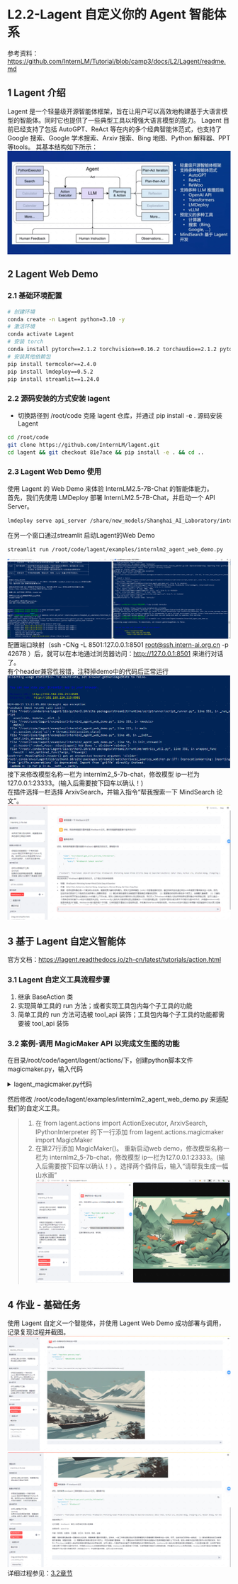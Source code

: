 # L2.2-Lagent 自定义你的 Agent 智能体系
参考资料：https://github.com/InternLM/Tutorial/blob/camp3/docs/L2/Lagent/readme.md

## 1 Lagent 介绍
Lagent 是一个轻量级开源智能体框架，旨在让用户可以高效地构建基于大语言模型的智能体。同时它也提供了一些典型工具以增强大语言模型的能力。
Lagent 目前已经支持了包括 AutoGPT、ReAct 等在内的多个经典智能体范式，也支持了Google 搜索、Google 学术搜索、Arxiv 搜索、Bing 地图、Python 解释器、PPT等tools。
其基本结构如下所示：
![alt text](img2/Lagent基本结构.png)

## 2 Lagent Web Demo
### 2.1 基础环境配置
```bash
# 创建环境
conda create -n Lagent python=3.10 -y
# 激活环境
conda activate Lagent
# 安装 torch
conda install pytorch==2.1.2 torchvision==0.16.2 torchaudio==2.1.2 pytorch-cuda=12.1 -c pytorch -c nvidia -y
# 安装其他依赖包
pip install termcolor==2.4.0
pip install lmdeploy==0.5.2
pip install streamlit==1.24.0
```
### 2.2 源码安装的方式安装 lagent
- 切换路径到 /root/code 克隆 lagent 仓库，并通过 pip install -e . 源码安装 Lagent
```bash
cd /root/code
git clone https://github.com/InternLM/lagent.git
cd lagent && git checkout 81e7ace && pip install -e . && cd ..
```

### 2.3 Lagent Web Demo 使用
使用 Lagent 的 Web Demo 来体验 InternLM2.5-7B-Chat 的智能体能力。  
首先，我们先使用 LMDeploy 部署 InternLM2.5-7B-Chat，并启动一个 API Server。
```bash
lmdeploy serve api_server /share/new_models/Shanghai_AI_Laboratory/internlm2_5-7b-chat --model-name internlm2_5-7b-chat
```
在另一个窗口通过streamlit 启动Lagent的Web Demo
```bash
streamlit run /root/code/lagent/examples/internlm2_agent_web_demo.py
```
![alt text](img2/启动大模型服务及webdemo.png)
配置端口映射（ssh -CNg -L 8501:127.0.0.1:8501 root@ssh.intern-ai.org.cn -p 42678 ）后，就可以在本地通过浏览器访问：http://127.0.0.1:8501 来进行对话了。  
有个header兼容性报错，注释掉demo中的代码后正常运行
![alt text](img2/webdemo的header兼容性报错.png)
接下来修改模型名称一栏为 internlm2_5-7b-chat，修改模型 ip一栏为127.0.0.1:23333。(输入后需要按下回车以确认！)  
在插件选择一栏选择 ArxivSearch，并输入指令“帮我搜索一下 MindSearch 论文”。
![alt text](img2/使用插件%20ArxivSearch搜索论文.png)

## 3 基于 Lagent 自定义智能体
官方文档：https://lagent.readthedocs.io/zh-cn/latest/tutorials/action.html
### 3.1 Lagent 自定义工具流程步骤
1. 继承 BaseAction 类
2. 实现简单工具的 run 方法；或者实现工具包内每个子工具的功能
3. 简单工具的 run 方法可选被 tool_api 装饰；工具包内每个子工具的功能都需要被 tool_api 装饰
### 3.2 案例-调用 MagicMaker API 以完成文生图的功能
在目录/root/code/lagent/lagent/actions/下，创建python脚本文件magicmaker.py，输入代码
<details>
    <summary>lagent_magicmaker.py代码</summary>
    ```python
        import json
        import requests

        from lagent.actions.base_action import BaseAction, tool_api
        from lagent.actions.parser import BaseParser, JsonParser
        from lagent.schema import ActionReturn, ActionStatusCode


        class MagicMaker(BaseAction):
            styles_option = [
                'dongman',  # 动漫
                'guofeng',  # 国风
                'xieshi',   # 写实
                'youhua',   # 油画
                'manghe',   # 盲盒
            ]
            aspect_ratio_options = [
                '16:9', '4:3', '3:2', '1:1',
                '2:3', '3:4', '9:16'
            ]

            def __init__(self,
                        style='guofeng',
                        aspect_ratio='4:3'):
                super().__init__()
                if style in self.styles_option:
                    self.style = style
                else:
                    raise ValueError(f'The style must be one of {self.styles_option}')
                
                if aspect_ratio in self.aspect_ratio_options:
                    self.aspect_ratio = aspect_ratio
                else:
                    raise ValueError(f'The aspect ratio must be one of {aspect_ratio}')
            
            @tool_api
            def generate_image(self, keywords: str) -> dict:
                """Run magicmaker and get the generated image according to the keywords.

                Args:
                    keywords (:class:`str`): the keywords to generate image

                Returns:
                    :class:`dict`: the generated image
                        * image (str): path to the generated image
                """
                try:
                    response = requests.post(
                        url='https://magicmaker.openxlab.org.cn/gw/edit-anything/api/v1/bff/sd/generate',
                        data=json.dumps({
                            "official": True,
                            "prompt": keywords,
                            "style": self.style,
                            "poseT": False,
                            "aspectRatio": self.aspect_ratio
                        }),
                        headers={'content-type': 'application/json'}
                    )
                except Exception as exc:
                    return ActionReturn(
                        errmsg=f'MagicMaker exception: {exc}',
                        state=ActionStatusCode.HTTP_ERROR)
                image_url = response.json()['data']['imgUrl']
                return {'image': image_url}
    ```
</details>

然后修改 /root/code/lagent/examples/internlm2_agent_web_demo.py 来适配我们的自定义工具。
>1. 在 from lagent.actions import ActionExecutor, ArxivSearch, IPythonInterpreter 的下一行添加 from lagent.actions.magicmaker import MagicMaker
>2. 在第27行添加 MagicMaker()。
重新启动web demo，修改模型名称一栏为 internlm2_5-7b-chat，修改模型 ip一栏为127.0.0.1:23333。(输入后需要按下回车以确认！)  。选择两个插件后，输入“请帮我生成一幅山水画”
![alt text](img2/生成一幅山水画.png)

## 4 作业 - 基础任务
使用 Lagent 自定义一个智能体，并使用 Lagent Web Demo 成功部署与调用，记录复现过程并截图。
![alt text](img2/生成一张朝鲜战场长津湖的战斗场面.png)
![alt text](img2/ArxivSearch和MagicMaker插件同时生效.png)
详细过程参见：[3.2章节](#32-案例-调用-magicmaker-api-以完成文生图的功能)


